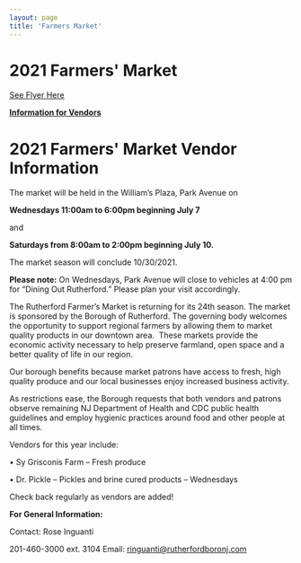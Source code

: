 ```yaml
---
layout: page
title: 'Farmers Market'
---
```


# 2021 Farmers' Market       

[See Flyer Here](https://storage.googleapis.com/static.rutherford-nj.com/farmers-market/2020_FarmersMarket.pdf)

**[Information for Vendors](./vendor-info/)**

# 2021 Farmers' Market Vendor Information

The market will be held in the William’s Plaza, Park Avenue on

**Wednesdays 11:00am to 6:00pm beginning July 7** 

and

**Saturdays from 8:00am to 2:00pm beginning July 10.**

The market season will conclude 10/30/2021.

**Please note:** On Wednesdays, Park Avenue will close to vehicles at 4:00 pm for “Dining Out Rutherford.” Please plan your visit accordingly.

The Rutherford Farmer’s Market is returning for its 24th season. The market is sponsored by the Borough of Rutherford. The governing body welcomes the opportunity to support regional farmers by allowing them to market quality products in our downtown area.  These markets provide the economic activity necessary to help preserve farmland, open space and a better quality of life in our region.  

Our borough benefits because market patrons have access to fresh, high quality produce and our local businesses enjoy increased business activity.

As restrictions ease, the Borough requests that both vendors and patrons observe remaining NJ Department of Health and CDC public health guidelines and employ hygienic practices around food and other people at all times.

Vendors for this year include:

• Sy Grisconis Farm – Fresh produce

• Dr. Pickle – Pickles and brine cured products – Wednesdays

Check back regularly as vendors are added!

**For General Information:**

Contact: Rose Inguanti

201-460-3000 ext. 3104 Email: ringuanti@rutherfordboronj.com
